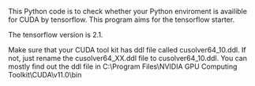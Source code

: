 This Python code is to check whether your Python enviroment is availible for CUDA by tensorflow. This program aims for the tensorflow starter.

The tensorflow version is 2.1.

Make sure that your CUDA tool kit has ddl file called cusolver64_10.ddl.
If not, just rename the cusolver64_XX.ddl file to cusolver64_10.ddl.
You can mostly find out the ddl file in C:\Program Files\NVIDIA GPU Computing Toolkit\CUDA\v11.0\bin
